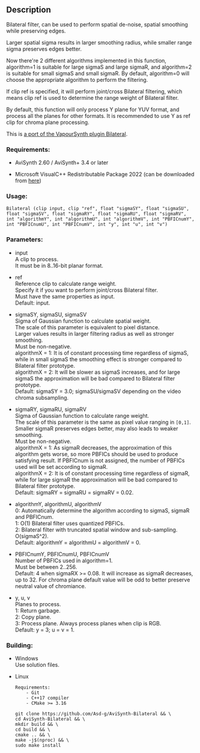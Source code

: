 ## Description

Bilateral filter, can be used to perform spatial de-noise, spatial smoothing while preserving edges.

Larger spatial sigma results in larger smoothing radius, while smaller range sigma preserves edges better.

Now there're 2 different algorithms implemented in this function, algorithm=1 is suitable for large sigmaS and large sigmaR, and algorithm=2 is suitable for small sigmaS and small sigmaR. By default, algorithm=0 will choose the appropriate algorithm to perform the filtering.

If clip ref is specified, it will perform joint/cross Bilateral filtering, which means clip ref is used to determine the range weight of Bilateral filter.

By default, this function will only process Y plane for YUV format, and process all the planes for other formats. It is recommended to use Y as ref clip for chroma plane processing.

This is [a port of the VapourSynth plugin Bilateral](https://github.com/HomeOfVapourSynthEvolution/VapourSynth-Bilateral).

### Requirements:

- AviSynth 2.60 / AviSynth+ 3.4 or later

- Microsoft VisualC++ Redistributable Package 2022 (can be downloaded from [here](https://github.com/abbodi1406/vcredist/releases))

### Usage:

```
Bilateral (clip input, clip "ref", float "sigmaSY", float "sigmaSU", float "sigmaSV", float "sigmaRY", float "sigmaRU", float "sigmaRV", int "algorithmY", int "algorithmU", int "algorithmV", int "PBFICnumY", int "PBFICnumU", int "PBFICnumV", int "y", int "u", int "v")
```

### Parameters:

- input\
    A clip to process.\
    It must be in 8..16-bit planar format.
    
- ref\
    Reference clip to calculate range weight.\
    Specify it if you want to perform joint/cross Bilateral filter.\
    Must have the same properties as input.\
    Default: input.
    
- sigmaSY, sigmaSU, sigmaSV\
    Sigma of Gaussian function to calculate spatial weight.\
    The scale of this parameter is equivalent to pixel distance.\
    Larger values results in larger filtering radius as well as stronger smoothing.\
    Must be non-negative.\
    algorithmX = 1: It is of constant processing time regardless of sigmaS, while in small sigmaS the smoothing effect is stronger compared to Bilateral filter prototype.\
    algorithmX = 2: It will be slower as sigmaS increases, and for large sigmaS the approximation will be bad compared to Bilateral filter prototype.\
    Default: sigmaSY = 3.0; sigmaSU/sigmaSV depending on the video chroma subsampling.

- sigmaRY, sigmaRU, sigmaRV\
    Sigma of Gaussian function to calculate range weight.\
    The scale of this parameter is the same as pixel value ranging in `[0,1]`.\
    Smaller sigmaR preserves edges better, may also leads to weaker smoothing.\
    Must be non-negative.\
    algorithmX = 1: As sigmaR decreases, the approximation of this algorithm gets worse, so more PBFICs should be used to produce satisfying result. If PBFICnum is not assigned, the number of PBFICs used will be set according to sigmaR.\
    algorithmX = 2: It is of constant processing time regardless of sigmaR, while for large sigmaR the approximation will be bad compared to Bilateral filter prototype.\
    Default: sigmaRY = sigmaRU = sigmaRV = 0.02.
    
- algorithmY, algorithmU, algorithmV\
    0: Automatically determine the algorithm according to sigmaS, sigmaR and PBFICnum.\
    1: O(1) Bilateral filter uses quantized PBFICs.\
    2: Bilateral filter with truncated spatial window and sub-sampling. O(sigmaS^2).\
    Default: algorithmY = algorithmU = algorithmV = 0.
    
- PBFICnumY, PBFICnumU, PBFICnumV\
    Number of PBFICs used in algorithm=1.\
    Must be between 2..256.\
    Default: 4 when sigmaRX >= 0.08. It will increase as sigmaR decreases, up to 32. For chroma plane default value will be odd to better preserve neutral value of chromiance.
    
- y, u, v\
    Planes to process.\
    1: Return garbage.\
    2: Copy plane.\
    3: Process plane. Always process planes when clip is RGB.\
    Default: y = 3; u = v = 1.
    
### Building:

- Windows\
    Use solution files.

- Linux
    ```
    Requirements:
        - Git
        - C++17 compiler
        - CMake >= 3.16
    ```
    ```
    git clone https://github.com/Asd-g/AviSynth-Bilateral && \
    cd AviSynth-Bilateral && \
    mkdir build && \
    cd build && \
    cmake .. && \
    make -j$(nproc) && \
    sudo make install
    ```
